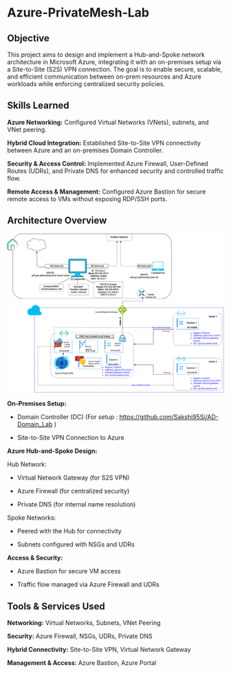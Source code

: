 # Azure-PrivateMesh-Lab

## Objective

This project aims to design and implement a Hub-and-Spoke network architecture in Microsoft Azure, integrating it with an on-premises setup via a Site-to-Site (S2S) VPN connection. The goal is to enable secure, scalable, and efficient communication between on-prem resources and Azure workloads while enforcing centralized security policies.

## Skills Learned

**Azure Networking:** Configured Virtual Networks (VNets), subnets, and VNet peering.

**Hybrid Cloud Integration:** Established Site-to-Site VPN connectivity between Azure and an on-premises Domain Controller.

**Security & Access Control:** Implemented Azure Firewall, User-Defined Routes (UDRs), and Private DNS for enhanced security and controlled traffic flow.

**Remote Access & Management:** Configured Azure Bastion for secure remote access to VMs without exposing RDP/SSH ports.


## Architecture Overview


 ![SS](Screenshots/Hub&spokes.png)



**On-Premises Setup:**

* Domain Controller (DC) (For setup : https://github.com/Sakshi95Si/AD-Domain_Lab )

* Site-to-Site VPN Connection to Azure

**Azure Hub-and-Spoke Design:**

Hub Network:

* Virtual Network Gateway (for S2S VPN)

* Azure Firewall (for centralized security)

* Private DNS (for internal name resolution)


Spoke Networks:

* Peered with the Hub for connectivity

* Subnets configured with NSGs and UDRs


**Access & Security:**

* Azure Bastion for secure VM access

* Traffic flow managed via Azure Firewall and UDRs



## Tools & Services Used

**Networking:** Virtual Networks, Subnets, VNet Peering

**Security:** Azure Firewall, NSGs, UDRs, Private DNS

**Hybrid Connectivity:** Site-to-Site VPN, Virtual Network Gateway

**Management & Access:** Azure Bastion, Azure Portal
